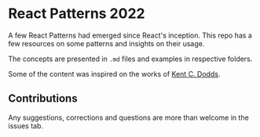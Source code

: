 # React Patterns 2022

A few React Patterns had emerged since React's inception.
This repo has a few resources on some patterns and insights on their usage.

The concepts are presented in `.md` files and examples in respective folders.

Some of the content was inspired on the works of [Kent C. Dodds](https://kentcdodds.com/).

## Contributions

Any suggestions, corrections and questions are more than welcome in the issues tab.
